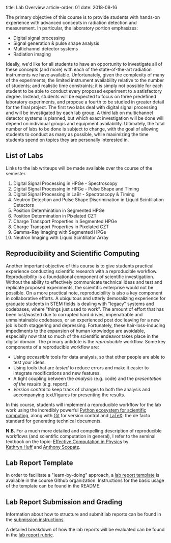 title: Lab Overview
article-order: 01
date: 2018-08-16

The primary objective of this course is to provide students with hands-on
experience with advanced concepts in radiation detection and measurement.
In particular, the laboratory portion emphasizes:

 - Digital signal processing
 - Signal generation & pulse shape analysis
 - Multichannel detector systems
 - Radiation imaging

Ideally, we'd like for all students to have an opportunity to investigate all 
of these concepts (and more) with each of the state-of-the-art radiation
instruments we have available.
Unfortunately, given the complexity of many of the experiments; the limited
instrument availability relative to the number of students; and realistic time 
constraints; it is simply not possible for each student to be able to conduct
every proposed experiment to a satisfactory degree.
Instead, students will be expected to focus on three predefined laboratory 
experiments, and propose a fourth to be studied in greater detail for the
final project.
The first two labs deal with digital signal processing and will be 
investigated by each lab group.
A third lab on multichannel detector systems is planned, but which exact 
investigation will be done will depend on individual groups and equipment
availability.
Ultimately, the total number of labs to be done is subject to change, with the
goal of allowing students to conduct as many as possible, while maximizing
the time students spend on topics they are personally interested in.

## List of Labs

Links to the lab writeups will be made available over the course of the
semester.

  1. Digital Signal Processing in HPGe - Spectroscopy
  2. Digital Signal Processing in HPGe - Pulse Shape and Timing
  3. Digital Signal Processing in LaBr - Spectroscopy & Timing
  4. Neutron Detection and Pulse Shape Discrimination in Liquid Scintillation
     Detectors
  5. Position Determination in Segmented HPGe
  6. Position Determination in Pixelated CZT
  7. Charge Transport Properties in Segmented HPGe
  8. Charge Transport Properties in Pixelated CZT
  9. Gamma-Ray Imaging with Segmented HPGe
  10. Neutron Imaging with Liquid Scintillator Array

## Reproducibility and Scientific Computing

Another important objective of this course is to give students practical
experience conducting scientific research with a reproducible workflow.
Reproducibility is a foundational component of scientific investigatiion.
Without the ability to effectively communicate technical ideas and test and
replicate proposed experiments, the scientific enterprise would not
be possible.
On a more practical note, reproducibility is also a key component in 
collaborative efforts.
A ubiquitous and utterly demoralizing experience for graduate students in STEM
fields is dealing with "legacy" systems and codebases, where "things just used
to work".
The amount of effort that has been lost/wasted due to corrupted hard drives,
impenatrable and unmaintainable codebases, or an experienced post doc leaving
for a new job is both staggering and depressing.
Fortunately, these hair-loss-inducing impediments to the expansion of human
knowledge are avoidable, especially now that so much of the scientific 
endeavor takes place in the digital domain.
The primary antidote is the *reproducible* workflow.
Some key components of a reproducible workflow are:

 - Using *accessible* tools for data analysis, so that other people are able to
   test your ideas.
 - Using tools that are *tested* to reduce errors and make it easier to 
   integrate modifications and new features.
 - A tight coupling between the *analysis* (e.g. code) and the *presentation of
   the results* (e.g. report).
 - *Version control* to keep track of changes to both the analysis and
   accompanying text/figures for presenting the results.

In this course, students will implement a reproducible workflow for the lab
work using the incredibly powerful
[Python ecosystem for scientific computing](http://www.scipy-lectures.org/intro/intro.html),
along with [Git](https://git-scm.com/book/en/v2) for version control and 
[LaTeX](https://www.latex-project.org/): the de facto standard for generating
technical documents.

**N.B.** For a much more detailed and compelling description of reproducible
workflows (and scientific computation in general), I refer to the seminal 
textbook on the topic: 
[Effective Computation in Physics](http://physics.codes/) by  
[Kathryn Huff](http://katyhuff.github.io/) and 
[Anthony Scopatz](http://www.ergs.sc.edu/people/scopatz.html).

## Lab Report Template

In order to facilitate a "learn-by-doing" approach, a 
[lab report template](https://github.com/NE204-Fall2018/lab_report_template)
is available in the course Github organization.
Instructions for the basic usage of the template can be found in the README.

## Lab Report Submission and Grading

Information about how to structure and submit lab reports can be found in
the [submission instructions]({filename}/labs/submission.md).  

A detailed breakdown of how the lab reports will be evaluated can be found
in the [lab report rubric]({filename}/labs/rubric.md).
